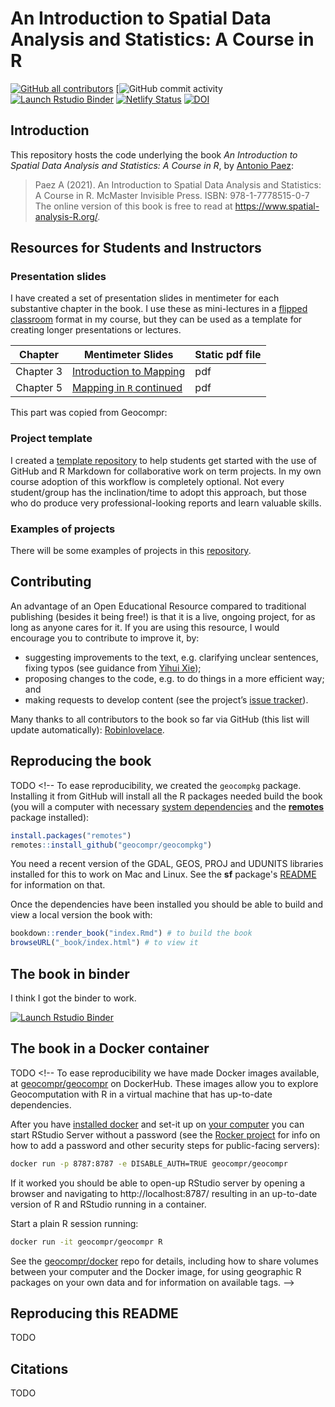 
<!-- README.md is generated from README.Rmd. Please edit that file -->
<!-- IMPORTANT: DO NOT KNIT WITH KNIT BUTTON. INSTEAD USE THIS:
     rmarkdown::render('README.Rmd', output_format = 'github_document', output_file = 'README.md') 
-->

# An Introduction to Spatial Data Analysis and Statistics: A Course in R

<!-- badges: start -->

[![GitHub all
contributors](https://img.shields.io/github/contributors/paezha/spatial-analysis-r?color=2b9348)](https://github.com/paezha/spatial-analysis-r/graphs/contributors)
\[![GitHub commit
activity](https://img.shields.io/github/commit-activity/y/paezha/spatial-analysis-r)
[![Launch Rstudio
Binder](http://mybinder.org/badge_logo.svg)](https://mybinder.org/v2/gh/paezha/spatial-analysis-r/main?urlpath=rstudio)
[![Netlify
Status](https://api.netlify.com/api/v1/badges/2867ef30-f33c-4043-9940-fac934c27341/deploy-status)](https://app.netlify.com/sites/spatial-analysis-r/deploys)
[![DOI](https://zenodo.org/badge/391072865.svg)](https://zenodo.org/badge/latestdoi/391072865)
<!-- badges: end -->

## Introduction

This repository hosts the code underlying the book *An Introduction to
Spatial Data Analysis and Statistics: A Course in R*, by [Antonio
Paez](https://www.science.mcmaster.ca/ees/component/comprofiler/userprofile/paezha.html):

> Paez A (2021). An Introduction to Spatial Data Analysis and
> Statistics: A Course in R. McMaster Invisible Press. ISBN:
> 978-1-7778515-0-7 The online version of this book is free to read at
> <https://www.spatial-analysis-R.org/>.

## Resources for Students and Instructors

### Presentation slides

I have created a set of presentation slides in mentimeter for each
substantive chapter in the book. I use these as mini-lectures in a
[flipped classroom](https://en.wikipedia.org/wiki/Flipped_classroom)
format in my course, but they can be used as a template for creating
longer presentations or lectures.

| Chapter   | Mentimeter Slides                                                                                           | Static pdf file |
|-----------|-------------------------------------------------------------------------------------------------------------|-----------------|
| Chapter 3 | [Introduction to Mapping](https://www.mentimeter.com/s/de73cd678c3af6b487f2f06eee44cad7/966186ab94da/edit)  | pdf             |
| Chapter 5 | [Mapping in `R` continued](https://www.mentimeter.com/s/0fbd2c03bf23a9da5fbac902278644fe/ee9058215205/edit) | pdf             |

This part was copied from Geocompr:

### Project template

I created a [template
repository](https://github.com/paezha/ES4GA3-Sample-Repository) to help
students get started with the use of GitHub and R Markdown for
collaborative work on term projects. In my own course adoption of this
workflow is completely optional. Not every student/group has the
inclination/time to adopt this approach, but those who do produce very
professional-looking reports and learn valuable skills.

### Examples of projects

There will be some examples of projects in this
[repository](https://github.com/paezha/student-projects).

## Contributing

An advantage of an Open Educational Resource compared to traditional
publishing (besides it being free!) is that it is a live, ongoing
project, for as long as anyone cares for it. If you are using this
resource, I would encourage you to contribute to improve it, by:

-   suggesting improvements to the text, e.g. clarifying unclear
    sentences, fixing typos (see guidance from [Yihui
    Xie](https://yihui.name/en/2013/06/fix-typo-in-documentation/));
-   proposing changes to the code, e.g. to do things in a more efficient
    way; and
-   making requests to develop content (see the project’s [issue
    tracker](https://github.com/paezha/spatial-analysis-r/issues)).

<!-- Need to check what the style is
See [our-style.md](https://github.com/Robinlovelace/geocompr/blob/master/our-style.md) for the book's style.

-->

Many thanks to all contributors to the book so far via GitHub (this list
will update automatically):
[Robinlovelace](https://github.com/Robinlovelace).

<!-- Need to figure out what this is
During the project we aim to contribute 'upstream' to the packages that make geocomputation with R possible.
This impact is recorded in [`our-impact.csv`](https://github.com/Robinlovelace/geocompr/blob/master/our-impact.csv).
-->

## Reproducing the book

TODO <!--
To ease reproducibility, we created the `geocompkg` package.
Installing it from GitHub will install all the R packages needed build the book (you will a computer with necessary [system dependencies](https://github.com/r-spatial/sf#installing) and the [**remotes**](https://github.com/r-lib/remotes/) package installed):



```r
install.packages("remotes")
remotes::install_github("geocompr/geocompkg")
```

You need a recent version of the GDAL, GEOS, PROJ and UDUNITS libraries installed for this to work on Mac and Linux. See the **sf** package's [README](https://github.com/r-spatial/sf) for information on that.

Once the dependencies have been installed you should be able to build and view a local version the book with:


```r
bookdown::render_book("index.Rmd") # to build the book
browseURL("_book/index.html") # to view it
```

<!-- The code associated with each chapter is saved in the `code/chapters/` folder. -->
<!-- `source("code/chapters/07-transport.R")` runs run the code chunks in chapter 7, for example. -->
<!-- These R scripts are generated with the follow command which wraps `knitr::purl()`: -->

## The book in binder

I think I got the binder to work.

[![Launch Rstudio
Binder](http://mybinder.org/badge_logo.svg)](https://mybinder.org/v2/gh/paezha/spatial-analysis-r/main?urlpath=rstudio)

<!--
For many people the quickest way to get started with Geocomputation with R is in your web browser via Binder.
To see an interactive RStudio Server instance click on the following button, which will open [mybinder.org](https://mybinder.org/v2/gh/robinlovelace/geocompr/master?urlpath=rstudio) with an R installation that has all the dependencies needed to reproduce the book:

#You can also have a play with the repo in RStudio Cloud by clicking on this link (requires log-in):

-->

## The book in a Docker container

TODO <!--
To ease reproducibility we have made Docker images available, at [geocompr/geocompr](https://hub.docker.com/r/geocompr/geocompr/) on DockerHub.
These images allow you to explore Geocomputation with R in a virtual machine that has up-to-date dependencies.

After you have [installed docker](https://www.docker.com/community-edition#/download) and set-it up on [your computer](https://docs.docker.com/install/linux/linux-postinstall/) you can start RStudio Server without a password (see the [Rocker project](https://www.rocker-project.org/use/managing_users/) for info on how to add a password and other security steps for public-facing servers):

```sh
docker run -p 8787:8787 -e DISABLE_AUTH=TRUE geocompr/geocompr
```

If it worked you should be able to open-up RStudio server by opening a browser and navigating to
http://localhost:8787/ resulting in an up-to-date version of R and RStudio running in a container.

Start a plain R session running:

```sh
docker run -it geocompr/geocompr R
```

See the [geocompr/docker](https://github.com/geocompr/docker#geocomputation-with-r-in-docker) repo for details, including how to share volumes between your computer and the Docker image, for using geographic R packages on your own data and for information on available tags.
-->

## Reproducing this README

TODO

<!--

To reduce the book's dependencies, scripts to be run infrequently to generate input for the book are run on creation of this README.

The additional packages required for this can be installed as follows:


```r
source("code/extra-pkgs.R")
```

With these additional dependencies installed, you should be able to run the following scripts, which create content for the book, that we've removed from the main book build to reduce package dependencies and the book's build time:


```r
source("code/cranlogs.R")
source("code/sf-revdep.R")
source("code/08-urban-animation.R")
source("code/08-map-pkgs.R")
```

Note: the `.Rproj` file is configured to build a website not a single page.
To reproduce this [README](https://github.com/Robinlovelace/geocompr/blob/master/README.Rmd) use the following command:


```r
rmarkdown::render("README.Rmd", output_format = "github_document", output_file = "README.md")
```





<!-- ## Book statistics -->
<!-- An indication of the book's progress over time is illustrated below (to be updated roughly every week as the book progresses). -->
<!--






<!-- Book statistics: estimated number of pages per chapter over time. -->

## Citations

TODO

<!--
To cite packages used in this book we use code from [Efficient R Programming](https://csgillespie.github.io/efficientR/):


```r
# geocompkg:::generate_citations()
```

This generates .bib and .csv files containing the packages.
The current of packages used can be read-in as follows:


```r
#pkg_df = readr::read_csv("extdata/package_list.csv")
```

Other citations are stored online using Zotero.

If you would like to add to the references, please use Zotero, join the [open group](https://www.zotero.org/groups/418217/energy-and-transport) add your citation to the open [geocompr library](https://www.zotero.org/groups/418217/energy-and-transport/items/collectionKey/9K6FRP6N).

We use the following citation key format:

```
[auth:lower]_[veryshorttitle:lower]_[year]
```

This can be set from inside Zotero desktop with the Better Bibtex plugin installed (see [github.com/retorquere/zotero-better-bibtex](https://github.com/retorquere/zotero-better-bibtex)) by selecting the following menu options (with the shortcut `Alt+E` followed by `N`), and as illustrated in the figure below:

```
Edit > Preferences > Better Bibtex
```

![](figures/zotero-settings.png)

Zotero settings: these are useful if you want to add references.

We use Zotero because it is a powerful open source reference manager that integrates well with the **citr** package.
As described in the GitHub repo [Robinlovelace/rmarkdown-citr-demo](https://github.com/Robinlovelace/rmarkdown-citr-demo).

## References


```r
# remotes::install_github("gadenbuie/regexplain")
# regexplain::regexplain_file("extdata/package_list.csv")
#pattern = " \\[[^\\}]*\\]" # perl=TRUE
#pkg_df$Title = gsub(pattern = pattern, replacement = "", x = pkg_df$Title, perl = TRUE)
#knitr::kable(pkg_df)
```
-->
